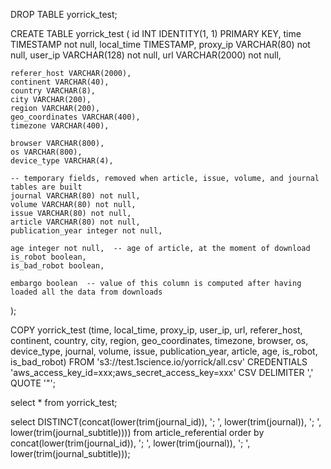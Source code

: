 DROP TABLE yorrick_test;


CREATE TABLE yorrick_test
(
    id INT IDENTITY(1, 1) PRIMARY KEY,
    time TIMESTAMP not null,
    local_time TIMESTAMP,
    proxy_ip VARCHAR(80) not null,
    user_ip VARCHAR(128) not null,
    url VARCHAR(2000) not null,

    referer_host VARCHAR(2000),
    continent VARCHAR(40),
    country VARCHAR(8),
    city VARCHAR(200),
    region VARCHAR(200),
    geo_coordinates VARCHAR(400),
    timezone VARCHAR(400),

    browser VARCHAR(800),
    os VARCHAR(800),
    device_type VARCHAR(4),

    -- temporary fields, removed when article, issue, volume, and journal tables are built
    journal VARCHAR(80) not null,
    volume VARCHAR(80) not null,
    issue VARCHAR(80) not null,
    article VARCHAR(80) not null,
    publication_year integer not null,

    age integer not null,  -- age of article, at the moment of download
    is_robot boolean,
    is_bad_robot boolean,

    embargo boolean  -- value of this column is computed after having loaded all the data from downloads
);


COPY yorrick_test
(time, local_time, proxy_ip, user_ip, url, referer_host, continent, country, city, region, geo_coordinates, timezone, browser, os, device_type, journal, volume, issue, publication_year, article, age, is_robot, is_bad_robot)
FROM 's3://test.1science.io/yorrick/all.csv'
CREDENTIALS 'aws_access_key_id=xxx;aws_secret_access_key=xxx'
CSV DELIMITER ',' QUOTE '"';


select * from yorrick_test;






select DISTINCT(concat(lower(trim(journal_id)), '; ', lower(trim(journal)), '; ', lower(trim(journal_subtitle))))
from article_referential
order by concat(lower(trim(journal_id)), '; ', lower(trim(journal)), '; ', lower(trim(journal_subtitle)));